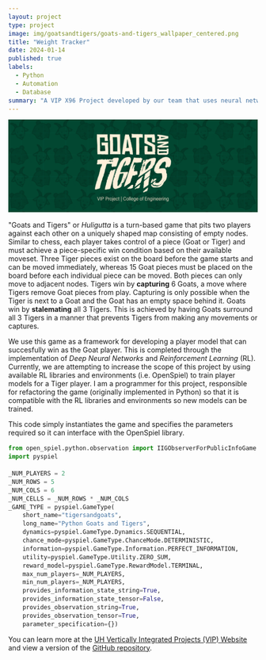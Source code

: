 ```yaml
---
layout: project
type: project
image: img/goatsandtigers/goats-and-tigers_wallpaper_centered.png
title: "Weight Tracker"
date: 2024-01-14
published: true
labels:
  - Python
  - Automation
  - Database
summary: "A VIP X96 Project developed by our team that uses neural networks to infer optimal board game strategies."
---
```


<img class="img-fluid" src="../img/goatsandtigers/goats-and-tigers_wallpaper.png">

"Goats and Tigers" or _Huligutta_ is a turn-based game that pits two players against each other on a uniquely shaped map consisting of empty nodes. Similar to chess, each player takes control of a piece (Goat or Tiger) and must achieve a piece-specific win condition based on their available moveset. Three Tiger pieces exist on the board before the game starts and can be moved immediately, whereas 15 Goat pieces must be placed on the board before each individual piece can be moved. Both pieces can only move to adjacent nodes. Tigers win by **capturing** 6 Goats, a move where Tigers remove Goat pieces from play. Capturing is only possible when the Tiger is next to a Goat and the Goat has an empty space behind it. Goats win by **stalemating** all 3 Tigers. This is achieved by having Goats surround all 3 Tigers in a manner that prevents Tigers from making any movements or captures.

We use this game as a framework for developing a player model that can succesfully win as the Goat player. This is completed through the implementation of _Deep Neural Networks_ and _Reinforcement Learning_ (RL). Currently, we are attempting to increase the scope of this project by using available RL libraries and environments (i.e. OpenSpiel) to train player models for a Tiger player. I am a programmer for this project, responsible for refactoring the game (originally implemented in Python) so that it is compatible with the RL libraries and environments so new models can be trained.

This code simply instantiates the game and specifies the parameters required so it can interface with the OpenSpiel library.

```python
from open_spiel.python.observation import IIGObserverForPublicInfoGame
import pyspiel

_NUM_PLAYERS = 2
_NUM_ROWS = 5
_NUM_COLS = 6
_NUM_CELLS = _NUM_ROWS * _NUM_COLS
_GAME_TYPE = pyspiel.GameType(
    short_name="tigersandgoats",
    long_name="Python Goats and Tigers",
    dynamics=pyspiel.GameType.Dynamics.SEQUENTIAL,
    chance_mode=pyspiel.GameType.ChanceMode.DETERMINISTIC,
    information=pyspiel.GameType.Information.PERFECT_INFORMATION,
    utility=pyspiel.GameType.Utility.ZERO_SUM,
    reward_model=pyspiel.GameType.RewardModel.TERMINAL,
    max_num_players=_NUM_PLAYERS,
    min_num_players=_NUM_PLAYERS,
    provides_information_state_string=True,
    provides_information_state_tensor=False,
    provides_observation_string=True,
    provides_observation_tensor=True,
    parameter_specification={})
```

You can learn more at the [UH Vertically Integrated Projects (VIP) Website](https://manoa.hawaii.edu/uh-vip/project/asig/) and view a version of the [GitHub repository](https://github.com/nsanthan/tigersandgoats).